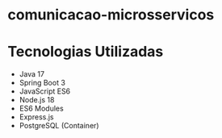 ﻿# comunicacao-microsservicos

# Tecnologias Utilizadas

* Java 17
* Spring Boot 3
* JavaScript ES6
* Node.js 18
* ES6 Modules
* Express.js
* PostgreSQL (Container)
